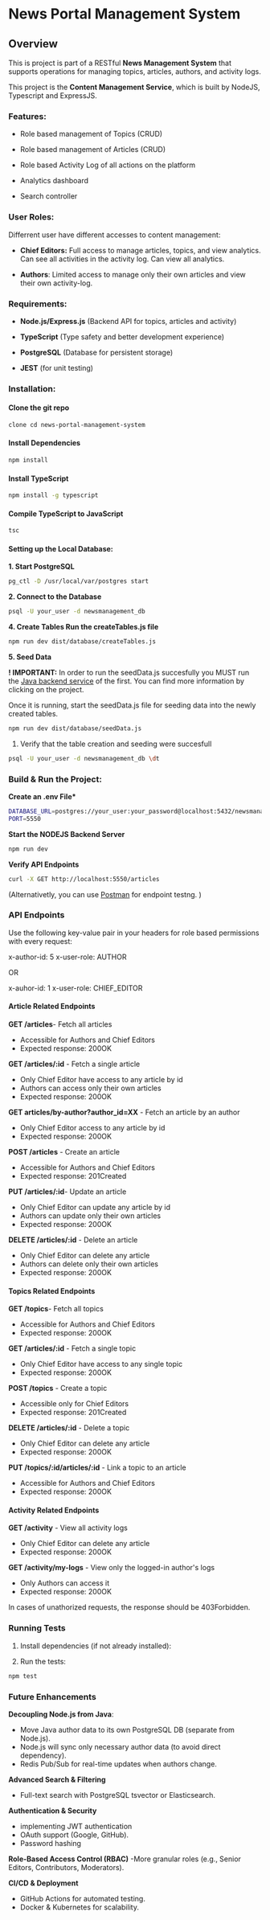 # News Portal Management System

## Overview

This is project is part of a RESTful **News Management System** that supports operations for managing topics, articles, authors, and activity logs.

This project is the **Content Management Service**, which is built by NodeJS, Typescript and ExpressJS.

### Features:

- Role based management of Topics (CRUD)

- Role based management of Articles (CRUD)
- Role based Activity Log of all actions on the platform
- Analytics dashboard
- Search controller

### User Roles:

Differrent user have different accesses to content management:

- **Chief Editors:**
  Full access to manage articles, topics, and view analytics.
  Can see all activities in the activity log.
  Can view all analytics.
  <br>

- **Authors**:
  Limited access to manage only their own articles and view their own activity-log.

### Requirements:

- **Node.js/Express.js** (Backend API for topics, articles and activity)

- **TypeScript** (Type safety and better development experience)

- **PostgreSQL** (Database for persistent storage)

- **JEST** (for unit testing)

### Installation:

#### Clone the git repo

```bash
clone cd news-portal-management-system
```

#### Install Dependencies

```bash
npm install
```

#### Install TypeScript

```bash
npm install -g typescript
```

#### Compile TypeScript to JavaScript

```bash
tsc
```

#### Setting up the Local Database:

**1. Start PostgreSQL**

```bash
pg_ctl -D /usr/local/var/postgres start
```

**2. Connect to the Database**

```bash
psql -U your_user -d newsmanagement_db
```

**4. Create Tables
Run the createTables.js file**

```bash
npm run dev dist/database/createTables.js
```

**5. Seed Data**

**! IMPORTANT:** In order to run the seedData.js succesfully you MUST run the [Java backend service](https://github.com/evesinger/startsteps-author-service) of the first. You can find more information by clicking on the project.

Once it is running, start the seedData.js file for seeding data into the newly created tables.

```bash
npm run dev dist/database/seedData.js
```

1. Verify that the table creation and seeding were succesfull

```bash
psql -U your_user -d newsmanagement_db \dt
```

### Build & Run the Project:

**Create an .env File\***

```bash
DATABASE_URL=postgres://your_user:your_password@localhost:5432/newsmanagement_db
PORT=5550
```

**Start the NODEJS Backend Server**

```bash
npm run dev
```

**Verify API Endpoints**

```bash
curl -X GET http://localhost:5550/articles
```

(Alternativetly, you can use [Postman](https://www.postman.com/) for endpoint testng. )

### API Endpoints

Use the following key-value pair in your headers for role based permissions with every request:

x-author-id: 5
x-user-role: AUTHOR

OR

x-auhor-id: 1
x-user-role: CHIEF_EDITOR

#### **Article Related Endpoints**

**GET /articles**- Fetch all articles

- Accessible for Authors and Chief Editors
- Expected response: 200OK

**GET /articles/:id** - Fetch a single article

- Only Chief Editor have access to any article by id
- Authors can access only their own articles
- Expected response: 200OK

**GET articles/by-author?author_id=XX** - Fetch an article by an author

- Only Chief Editor access to any article by id
- Expected response: 200OK

**POST /articles** - Create an article

- Accessible for Authors and Chief Editors
- Expected response: 201Created

**PUT /articles/:id**- Update an article

- Only Chief Editor can update any article by id
- Authors can update only their own articles
- Expected response: 200OK

**DELETE /articles/:id** - Delete an article

- Only Chief Editor can delete any article
- Authors can delete only their own articles
- Expected response: 200OK

#### **Topics Related Endpoints**

**GET /topics**- Fetch all topics

- Accessible for Authors and Chief Editors
- Expected response: 200OK

**GET /articles/:id** - Fetch a single topic

- Only Chief Editor have access to any single topic
- Expected response: 200OK

**POST /topics** - Create a topic

- Accessible only for Chief Editors
- Expected response: 201Created

**DELETE /articles/:id** - Delete a topic

- Only Chief Editor can delete any article
- Expected response: 200OK

**PUT /topics/:id/articles/:id** - Link a topic to an article

- Accessible for Authors and Chief Editors
- Expected response: 200OK

#### **Activity Related Endpoints**

**GET /activity** - View all activity logs

- Only Chief Editor can delete any article
- Expected response: 200OK

**GET /activity/my-logs** - View only the logged-in author's logs

- Only Authors can access it
- Expected response: 200OK

In cases of unathorized requests, the response should be 403Forbidden.

### Running Tests

1. Install dependencies (if not already installed):

2. Run the tests:

```bash
npm test
```

### Future Enhancements

**Decoupling Node.js from Java**:

- Move Java author data to its own PostgreSQL DB (separate from Node.js).
- Node.js will sync only necessary author data (to avoid direct dependency).
- Redis Pub/Sub for real-time updates when authors change.

**Advanced Search & Filtering**

- Full-text search with PostgreSQL tsvector or Elasticsearch.

**Authentication & Security**

- implementing JWT authentication
- OAuth support (Google, GitHub).
- Password hashing

**Role-Based Access Control (RBAC)**
-More granular roles (e.g., Senior Editors, Contributors, Moderators).

**CI/CD & Deployment**

- GitHub Actions for automated testing.
- Docker & Kubernetes for scalability.
